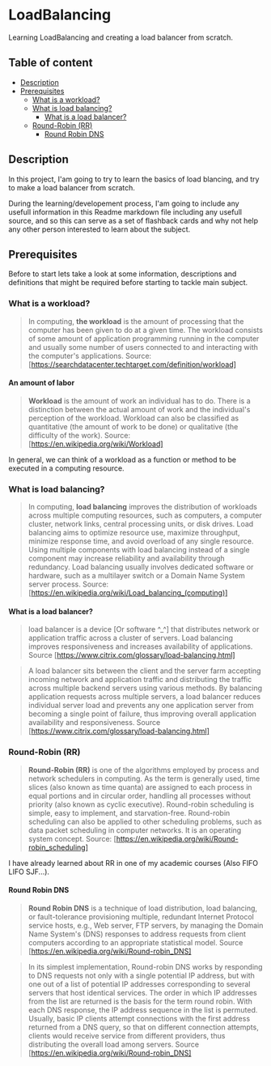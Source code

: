 # LoadBalancing
Learning LoadBalancing and creating a load balancer from scratch.

## Table of content
- [Description](#description)
- [Prerequisites](#prerequisites)
    - [What is a workload?](#workload)
    - [What is load balancing?](#load_balancing)
        - [What is a load balancer?](#load_balancer)
    - [Round-Robin (RR)](#round_robin)
        - [Round Robin DNS](#round_robin_dns)

## Description <a name="description"></a> 
In this project, I'am going to try to learn the basics of load blancing, and try to make a load balancer from scratch.

During the learning/developement process, I'am going to include any usefull information in this Readme markdown file including any usefull source, and so this can serve as a set of flashback cards and why not help any other person interested to learn about the subject.

## Prerequisites <a name="prerequisites"></a>
Before to start lets take a look at some information, descriptions and definitions that might be required before starting to tackle main subject.

### What is a workload? <a name="workload"></a>
> In computing, **the workload** is the amount of processing that the computer has been given to do at a given time. The workload consists of some amount of application programming running in the computer and usually some number of users connected to and interacting with the computer's applications. Source: [https://searchdatacenter.techtarget.com/definition/workload]

#### An amount of labor
> **Workload** is the amount of work an individual has to do. There is a distinction between the actual amount of work and the individual's perception of the workload. Workload can also be classified as quantitative (the amount of work to be done) or qualitative (the difficulty of the work). Source: [https://en.wikipedia.org/wiki/Workload]

In general, we can think of a workload as a function or method to be executed in a computing resource.

### What is load balancing? <a name="load_balancing"></a>
> In computing, **load balancing** improves the distribution of workloads across multiple computing resources, such as computers, a computer cluster, network links, central processing units, or disk drives. Load balancing aims to optimize resource use, maximize throughput, minimize response time, and avoid overload of any single resource. Using multiple components with load balancing instead of a single component may increase reliability and availability through redundancy. Load balancing usually involves dedicated software or hardware, such as a multilayer switch or a Domain Name System server process. Source: [https://en.wikipedia.org/wiki/Load_balancing_(computing)]

#### What is a load balancer? <a name="load_balancer"></a>
> load balancer is a device [Or software ^_^] that distributes network or application traffic across a cluster of servers. Load balancing improves responsiveness and increases availability of applications. Source [https://www.citrix.com/glossary/load-balancing.html]

> A load balancer sits between the client and the server farm accepting incoming network and application traffic and distributing the traffic across multiple backend servers using various methods. By balancing application requests across multiple servers, a load balancer reduces individual server load and prevents any one application server from becoming a single point of failure, thus improving overall application availability and responsiveness. Source [https://www.citrix.com/glossary/load-balancing.html]
    
### Round-Robin (RR) <a name="round_robin"></a>
> **Round-Robin (RR)** is one of the algorithms employed by process and network schedulers in computing. As the term is generally used, time slices (also known as time quanta) are assigned to each process in equal portions and in circular order, handling all processes without priority (also known as cyclic executive). Round-robin scheduling is simple, easy to implement, and starvation-free. Round-robin scheduling can also be applied to other scheduling problems, such as data packet scheduling in computer networks. It is an operating system concept. Source: [https://en.wikipedia.org/wiki/Round-robin_scheduling]

I have already learned about RR in one of my academic courses (Also FIFO LIFO SJF...).
#### Round Robin DNS <a name="round_robin_dns"></a>
> **Round Robin DNS** is a technique of load distribution, load balancing, or fault-tolerance provisioning multiple, redundant Internet Protocol service hosts, e.g., Web server, FTP servers, by managing the Domain Name System's (DNS) responses to address requests from client computers according to an appropriate statistical model. Source [https://en.wikipedia.org/wiki/Round-robin_DNS]

> In its simplest implementation, Round-robin DNS works by responding to DNS requests not only with a single potential IP address, but with one out of a list of potential IP addresses corresponding to several servers that host identical services. The order in which IP addresses from the list are returned is the basis for the term round robin. With each DNS response, the IP address sequence in the list is permuted. Usually, basic IP clients attempt connections with the first address returned from a DNS query, so that on different connection attempts, clients would receive service from different providers, thus distributing the overall load among servers. Source [https://en.wikipedia.org/wiki/Round-robin_DNS]


